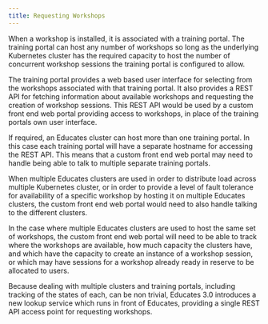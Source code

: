 ```yaml
---
title: Requesting Workshops
---
```


When a workshop is installed, it is associated with a training portal. The
training portal can host any number of workshops so long as the underlying
Kubernetes cluster has the required capacity to host the number of concurrent
workshop sessions the training portal is configured to allow.

The training portal provides a web based user interface for selecting from the
workshops associated with that training portal. It also provides a REST API
for fetching information about available workshops and requesting the creation
of workshop sessions. This REST API would be used by a custom front end web
portal providing access to workshops, in place of the training portals own user
interface.

If required, an Educates cluster can host more than one training portal. In this
case each training portal will have a separate hostname for accessing the REST
API. This means that a custom front end web portal may need to handle being able
to talk to multiple separate training portals.

When multiple Educates clusters are used in order to distribute load across
multiple Kubernetes cluster, or in order to provide a level of fault tolerance
for availability of a specific workshop by hosting it on multiple Educates
clusters, the custom front end web portal would need to also handle talking
to the different clusters.

In the case where multiple Educates clusters are used to host the same set of
workshops, the custom front end web portal will need to be able to track where
the workshops are available, how much capacity the clusters have, and which have
the capacity to create an instance of a workshop session, or which may have
sessions for a workshop already ready in reserve to be allocated to users.

Because dealing with multiple clusters and training portals, including tracking
of the states of each, can be non trivial, Educates 3.0 introduces a new lookup
service which runs in front of Educates, providing a single REST API access
point for requesting workshops.

